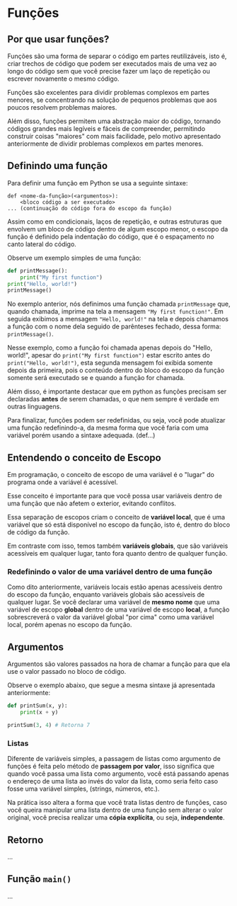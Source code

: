 # Funções

## Por que usar funções?

Funções são uma forma de separar o código em partes reutilizáveis, isto é, criar trechos de código que podem ser executados mais de uma vez ao longo do código sem que você precise fazer um laço de repetição ou escrever novamente o mesmo código.

Funções são excelentes para dividir problemas complexos em partes menores, se concentrando na solução de pequenos problemas que aos poucos resolvem problemas maiores.

Além disso, funções permitem uma abstração maior do código, tornando códigos grandes mais legíveis e fáceis de compreender, permitindo construir coisas "maiores" com mais facilidade, pelo motivo apresentado anteriormente de dividir problemas complexos em partes menores.

## Definindo uma função

Para definir uma função em Python se usa a seguinte sintaxe:

```
def <nome-da-função>(<argumentos>):
    <bloco código a ser executado>
... (continuação do código fora do escopo da função)
```

Assim como em condicionais, laços de repetição, e outras estruturas que envolvem um bloco de código dentro de algum escopo menor, o escopo da função é definido pela indentação do código, que é o espaçamento no canto lateral do código.

Observe um exemplo simples de uma função:

```python
def printMessage():
    print("My first function")
print("Hello, world!")
printMessage()
```

No exemplo anterior, nós definimos uma função chamada `printMessage` que, quando chamada, imprime na tela a mensagem `"My first function!"`. Em seguida exibimos a mensagem `"Hello, world!"` na tela e depois chamamos a função com o nome dela seguido de parênteses fechado, dessa forma: `printMessage()`.

Nesse exemplo, como a função foi chamada apenas depois do "Hello, world!", apesar do `print("My first function")` estar escrito antes do `print("Hello, world!")`, esta segunda mensagem foi exibida somente depois da primeira, pois o conteúdo dentro do bloco do escopo da função somente será executado se e quando a função for chamada.

Além disso, é importante destacar que em python as funções precisam ser declaradas **antes** de serem chamadas, o que nem sempre é verdade em outras linguagens.

Para finalizar, funções podem ser redefinidas, ou seja, você pode atualizar uma função redefinindo-a, da mesma forma que você faria com uma variável porém usando a sintaxe adequada. (def...)

## Entendendo o conceito de Escopo

Em programação, o conceito de escopo de uma variável é o "lugar" do programa onde a variável é acessível.

Esse conceito é importante para que você possa usar variáveis dentro de uma função que não afetem o exterior, evitando conflitos.

Essa separação de escopos criam o conceito de **variável local**, que é uma variável que só está disponível no escopo da função, isto é, dentro do bloco de código da função.

Em contraste com isso, temos também **variáveis globais**, que são variáveis acessíveis em qualquer lugar, tanto fora quanto dentro de qualquer função.

### Redefinindo o valor de uma variável dentro de uma função

Como dito anteriormente, variáveis locais estão apenas acessíveis dentro do escopo da função, enquanto variáveis globais são acessíveis de qualquer lugar. Se você declarar uma variável de **mesmo nome** que uma variável de escopo **global** dentro de uma variável de escopo **local**, a função sobrescreverá o valor da variável global "por cima" como uma variável local, porém apenas no escopo da função.

## Argumentos

Argumentos são valores passados na hora de chamar a função para que ela use o valor passado no bloco de código.

Observe o exemplo abaixo, que segue a mesma sintaxe já apresentada anteriormente:

```python
def printSum(x, y):
    print(x + y)

printSum(3, 4) # Retorna 7
```

### Listas

Diferente de variáveis simples, a passagem de listas como argumento de funções é feita pelo método de **passagem por valor**, isso significa que quando você passa uma lista como argumento, você está passando apenas o endereço de uma lista ao invés do valor da lista, como seria feito caso fosse uma variável simples, (strings, números, etc.).

Na prática isso altera a forma que você trata listas dentro de funções, caso você queira manipular uma lista dentro de uma função sem alterar o valor original, você precisa realizar uma **cópia explícita**, ou seja, **independente**.

## Retorno
...

## Função `main()`
...